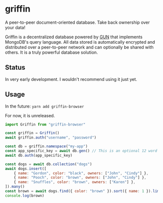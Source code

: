 # griffin

A peer-to-peer document-oriented database. Take back ownership over your data!

Griffin is a decentralized database powered by [GUN](https://github.com/amark/gun) that implements MongoDB's query language. All data stored is automatically encrypted and distributed over a peer-to-peer network and can optionally be shared with others. It is a truly powerful database solution.

## Status

In very early development. I wouldn't recommend using it just yet.

## Usage

In the future: `yarn add griffin-browser`

For now, it is unreleased.

```js
import Griffin from "griffin-browser"

const griffin = Griffin()
await griffin.auth("username", "password")

const db = griffin.namespace("my-app")
const app_specific_key = await db.gen() // This is an optional 12 word mnemonic generated by the user
await db.auth(app_specific_key)

const dogs = await db.collection("dogs")
await dogs.insert([
	{ name: "Gordon", color: "black", owners: ["John", "Cindy"] },
	{ name: "Pooch", color: "brown", owners: ["John", "Cindy"] },
	{ name: "Snuffles", color: "brown", owners: ["Karen"] },
]).many()
const brown = await dogs.find({ color: "brown" }).sort({ name: 1 }).limit(10).many()
console.log(brown)
```
